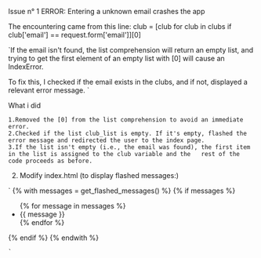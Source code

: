 Issue n° 1
ERROR: Entering a unknown email crashes the app 

The  encountering came from this line:
club = [club for club in clubs if club['email'] == request.form['email']][0]


`If the email isn't found, the list comprehension will return an empty list, and trying to get the first element of an empty list with [0] will cause an IndexError.

To fix this, I checked if the email exists in the clubs, and if not, displayed a relevant error message.      `

What i did

    1.Removed the [0] from the list comprehension to avoid an immediate error.
    2.Checked if the list club_list is empty. If it's empty, flashed the error message and redirected the user to the index page.
    3.If the list isn't empty (i.e., the email was found), the first item in the list is assigned to the club variable and the   rest of the code proceeds as before.

2. Modify index.html
    (to display flashed messages:)
    
` {% with messages = get_flashed_messages() %}
  {% if messages %}
    <ul>
      {% for message in messages %}
        <li>{{ message }}</li>
      {% endfor %}
    </ul>
  {% endif %}
{% endwith %}

    `